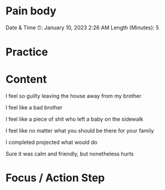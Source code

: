 # Pain body

Date & Time ⏰: January 10, 2023 2:26 AM
Length (Minutes): 5

# Practice

# Content

I feel so guilty leaving the house away from my brother

I feel like a bad brother

I feel like a piece of shit who left a baby on the sidewalk

I feel like no matter what you should be there for your family

I completed projected what would do

Sure it was calm and friendly, but nonetheless hurts

# Focus / Action Step